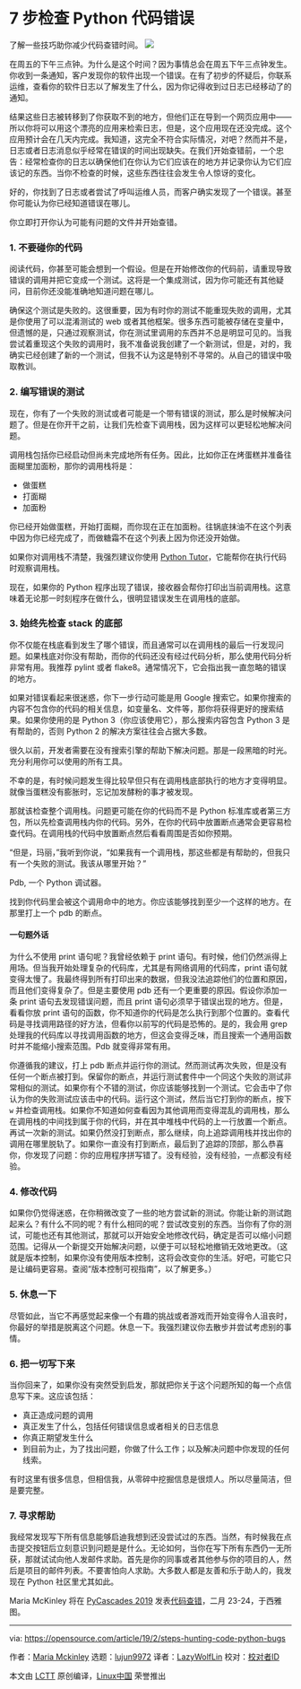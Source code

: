 [#]: collector: (lujun9972)
[#]: translator: (LazyWolfLin)
[#]: reviewer: ( )
[#]: publisher: ( )
[#]: url: ( )
[#]: subject: (7 steps for hunting down Python code bugs)
[#]: via: (https://opensource.com/article/19/2/steps-hunting-code-python-bugs)
[#]: author: (Maria Mckinley https://opensource.com/users/parody)

7 步检查 Python 代码错误
======
了解一些技巧助你减少代码查错时间。
![](https://opensource.com/sites/default/files/styles/image-full-size/public/lead-images/bug-insect-butterfly-diversity-inclusion-2.png?itok=TcC9eews)

在周五的下午三点钟。为什么是这个时间？因为事情总会在周五下午三点钟发生。你收到一条通知，客户发现你的软件出现一个错误。在有了初步的怀疑后，你联系运维，查看你的软件日志以了解发生了什么，因为你记得收到过日志已经移动了的通知。

结果这些日志被转移到了你获取不到的地方，但他们正在导到一个网页应用中——所以你将可以用这个漂亮的应用来检索日志，但是，这个应用现在还没完成。这个应用预计会在几天内完成。我知道，这完全不符合实际情况，对吧？然而并不是，日志或者日志消息似乎经常在错误的时间出现缺失。在我们开始查错前，一个忠告：经常检查你的日志以确保他们在你认为它们应该在的地方并记录你认为它们应该记的东西。当你不检查的时候，这些东西往往会发生令人惊讶的变化。

好的，你找到了日志或者尝试了呼叫运维人员，而客户确实发现了一个错误。甚至你可能认为你已经知道错误在哪儿。

你立即打开你认为可能有问题的文件并开始查错。

### 1. 不要碰你的代码

阅读代码，你甚至可能会想到一个假设。但是在开始修改你的代码前，请重现导致错误的调用并把它变成一个测试。这将是一个集成测试，因为你可能还有其他疑问，目前你还没能准确地知道问题在哪儿。

确保这个测试是失败的。这很重要，因为有时你的测试不能重现失败的调用，尤其是你使用了可以混淆测试的 web 或者其他框架。很多东西可能被存储在变量中，但遗憾的是，只通过观察测试，你在测试里调用的东西并不总是明显可见的。当我尝试着重现这个失败的调用时，我不准备说我创建了一个新测试，但是，对的，我确实已经创建了新的一个测试，但我不认为这是特别不寻常的。从自己的错误中吸取教训。

### 2. 编写错误的测试

现在，你有了一个失败的测试或者可能是一个带有错误的测试，那么是时候解决问题了。但是在你开干之前，让我们先检查下调用栈，因为这样可以更轻松地解决问题。

调用栈包括你已经启动但尚未完成地所有任务。因此，比如你正在烤蛋糕并准备往面糊里加面粉，那你的调用栈将是：

* 做蛋糕
* 打面糊
* 加面粉

你已经开始做蛋糕，开始打面糊，而你现在正在加面粉。往锅底抹油不在这个列表中因为你已经完成了，而做糖霜不在这个列表上因为你还没开始做。

如果你对调用栈不清楚，我强烈建议你使用 [Python Tutor][1]，它能帮你在执行代码时观察调用栈。

现在，如果你的 Python 程序出现了错误，接收器会帮你打印出当前调用栈。这意味着无论那一时刻程序在做什么，很明显错误发生在调用栈的底部。

### 3. 始终先检查 stack 的底部

你不仅能在栈底看到发生了哪个错误，而且通常可以在调用栈的最后一行发现问题。如果栈底对你没有帮助，而你的代码还没有经过代码分析，那么使用代码分析非常有用。我推荐 pylint 或者 flake8。通常情况下，它会指出我一直忽略的错误的地方。

如果对错误看起来很迷惑，你下一步行动可能是用 Google 搜索它。如果你搜索的内容不包含你的代码的相关信息，如变量名、文件等，那你将获得更好的搜索结果。如果你使用的是 Python 3（你应该使用它），那么搜索内容包含 Python 3 是有帮助的，否则 Python 2 的解决方案往往会占据大多数。

很久以前，开发者需要在没有搜索引擎的帮助下解决问题。那是一段黑暗的时光。充分利用你可以使用的所有工具。

不幸的是，有时候问题发生得比较早但只有在调用栈底部执行的地方才变得明显。就像当蛋糕没有膨胀时，忘记加发酵粉的事才被发现。

那就该检查整个调用栈。问题更可能在你的代码而不是 Python 标准库或者第三方包，所以先检查调用栈内你的代码。另外，在你的代码中放置断点通常会更容易检查代码。在调用栈的代码中放置断点然后看看周围是否如你预期。

“但是，玛丽，”我听到你说，“如果我有一个调用栈，那这些都是有帮助的，但我只有一个失败的测试。我该从哪里开始？”

Pdb, 一个 Python 调试器。

找到你代码里会被这个调用命中的地方。你应该能够找到至少一个这样的地方。在那里打上一个 pdb 的断点。

#### 一句题外话

为什么不使用 print 语句呢？我曾经依赖于 print 语句。有时候，他们仍然派得上用场。但当我开始处理复杂的代码库，尤其是有网络调用的代码库，print 语句就变得太慢了。我最终得到所有打印出来的数据，但我没法追踪他们的位置和原因，而且他们变得复杂了。但是主要使用 pdb 还有一个更重要的原因。假设你添加一条 print 语句去发现错误问题，而且 print 语句必须早于错误出现的地方。但是，看看你放 print 语句的函数，你不知道你的代码是怎么执行到那个位置的。查看代码是寻找调用路径的好方法，但看你以前写的代码是恐怖的。是的，我会用 grep 处理我的代码库以寻找调用函数的地方，但这会变得乏味，而且搜索一个通用函数时并不能缩小搜索范围。Pdb 就变得非常有用。

你遵循我的建议，打上 pdb 断点并运行你的测试。然而测试再次失败，但是没有任何一个断点被打到。保留你的断点，并运行测试套件中一个同这个失败的测试非常相似的测试。如果你有个不错的测试，你应该能够找到一个测试。它会击中了你认为你的失败测试应该击中的代码。运行这个测试，然后当它打到你的断点，按下 `w` 并检查调用栈。如果你不知道如何查看因为其他调用而变得混乱的调用栈，那么在调用栈的中间找到属于你的代码，并在其中堆栈中代码的上一行放置一个断点。再试一次新的测试。如果仍然没打到断点，那么继续，向上追踪调用栈并找出你的调用在哪里脱轨了。如果你一直没有打到断点，最后到了追踪的顶部，那么恭喜你，你发现了问题：你的应用程序拼写错了。没有经验，没有经验，一点都没有经验。

### 4. 修改代码

如果你仍觉得迷惑，在你稍微改变了一些的地方尝试新的测试。你能让新的测试跑起来么？有什么不同的呢？有什么相同的呢？尝试改变别的东西。当你有了你的测试，可能也还有其他测试，那就可以开始安全地修改代码，确定是否可以缩小问题范围。记得从一个新提交开始解决问题，以便于可以轻松地撤销无效地更改。（这就是版本控制，如果你没有使用版本控制，这将会改变你的生活。好吧，可能它只是让编码更容易。查阅“版本控制可视指南”，以了解更多。）

### 5. 休息一下

尽管如此，当它不再感觉起来像一个有趣的挑战或者游戏而开始变得令人沮丧时，你最好的举措是脱离这个问题。休息一下。我强烈建议你去散步并尝试考虑别的事情。

### 6. 把一切写下来

当你回来了，如果你没有突然受到启发，那就把你关于这个问题所知的每一个点信息写下来。这应该包括：

  * 真正造成问题的调用
  * 真正发生了什么，包括任何错误信息或者相关的日志信息
  * 你真正期望发生什么
  * 到目前为止，为了找出问题，你做了什么工作；以及解决问题中你发现的任何线索。

有时这里有很多信息，但相信我，从零碎中挖掘信息是很烦人。所以尽量简洁，但是要完整。

### 7. 寻求帮助

我经常发现写下所有信息能够启迪我想到还没尝试过的东西。当然，有时候我在点击提交按钮后立刻意识到问题是是什么。无论如何，当你在写下所有东西仍一无所获，那就试试向他人发邮件求助。首先是你的同事或者其他参与你的项目的人，然后是项目的邮件列表。不要害怕向人求助。大多数人都是友善和乐于助人的，我发现在 Python 社区里尤其如此。

Maria McKinley 将在 [PyCascades 2019][4] 发表[代码查错][3]，二月 23-24，于西雅图。

--------------------------------------------------------------------------------

via: https://opensource.com/article/19/2/steps-hunting-code-python-bugs

作者：[Maria Mckinley][a]
选题：[lujun9972][b]
译者：[LazyWolfLin](https://github.com/LazyWolfLin)
校对：[校对者ID](https://github.com/校对者ID)

本文由 [LCTT](https://github.com/LCTT/TranslateProject) 原创编译，[Linux中国](https://linux.cn/) 荣誉推出

[a]: https://opensource.com/users/parody
[b]: https://github.com/lujun9972
[1]: http://www.pythontutor.com/
[2]: https://betterexplained.com/articles/a-visual-guide-to-version-control/
[3]: https://2019.pycascades.com/talks/hunting-the-bugs
[4]: https://2019.pycascades.com/
